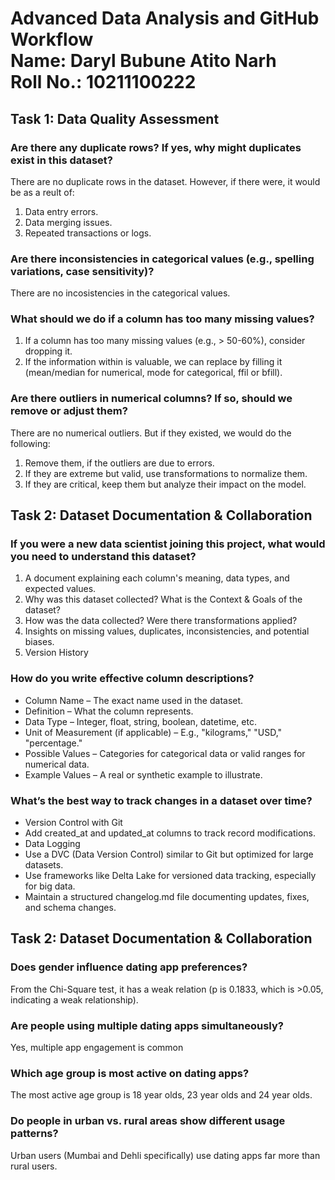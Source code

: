 # **Advanced Data Analysis and GitHub Workflow** <br> **Name:** Daryl Bubune Atito Narh <br> **Roll No.:** 10211100222


## **Task 1: Data Quality Assessment**

### **Are there any duplicate rows? If yes, why might duplicates exist in this dataset?**
There are no duplicate rows in the dataset. However, if there were, it would be as a reult of:
1. Data entry errors.
2. Data merging issues.
3. Repeated transactions or logs.

### **Are there inconsistencies in categorical values (e.g., spelling variations, case sensitivity)?**
There are no incosistencies in the categorical values.

### **What should we do if a column has too many missing values?**
1. If a column has too many missing values (e.g., > 50-60%), consider dropping it.
2. If the information within is valuable, we can replace by filling it (mean/median for numerical, mode for categorical, ffil or bfill).

### **Are there outliers in numerical columns? If so, should we remove or adjust them?**
There are no numerical outliers. But if they existed, we would do the following:
1. Remove them, if the outliers are due to errors.
2. If they are extreme but valid, use transformations to normalize them.
3. If they are critical, keep them but analyze their impact on the model.


## **Task 2: Dataset Documentation & Collaboration**

### **If you were a new data scientist joining this project, what would you need to understand this dataset?**
1. A document explaining each column's meaning, data types, and expected values.
2. Why was this dataset collected? What is the Context & Goals of the dataset?
3. How was the data collected? Were there transformations applied?
4. Insights on missing values, duplicates, inconsistencies, and potential biases.
5. Version History

### **How do you write effective column descriptions?**
* Column Name – The exact name used in the dataset. 
* Definition – What the column represents.
* Data Type – Integer, float, string, boolean, datetime, etc.
* Unit of Measurement (if applicable) – E.g., "kilograms," "USD," "percentage."
* Possible Values – Categories for categorical data or valid ranges for numerical data.
* Example Values – A real or synthetic example to illustrate.

### **What’s the best way to track changes in a dataset over time?**
* Version Control with Git
* Add created_at and updated_at columns to track record modifications.
* Data Logging
* Use a DVC (Data Version Control) similar to Git but optimized for large datasets.
* Use frameworks like Delta Lake for versioned data tracking, especially for big data.
* Maintain a structured changelog.md file documenting updates, fixes, and schema changes.


## **Task 2: Dataset Documentation & Collaboration**

### Does gender influence dating app preferences?
From the Chi-Square test, it has a weak relation (p is 0.1833, which is >0.05, indicating a weak relationship).

### Are people using multiple dating apps simultaneously?
Yes, multiple app engagement is common

### Which age group is most active on dating apps?
The most active age group is 18 year olds, 23 year olds and 24 year olds.

### Do people in urban vs. rural areas show different usage patterns?
Urban users (Mumbai and Dehli specifically) use dating apps far more than rural users.